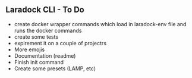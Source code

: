 ## Laradock CLI - To Do

- create docker wrapper commands which load in laradock-env
file and runs the docker commands
- create some tests
- expirement it on a couple of projectrs
- More emojis
- Documentation (readme)
- Finish init command
- Create some presets (LAMP, etc)
